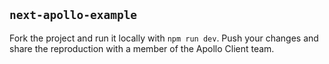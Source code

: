 ## `next-apollo-example`

Fork the project and run it locally with `npm run dev`. Push your changes and share the reproduction with a member of the Apollo Client team.